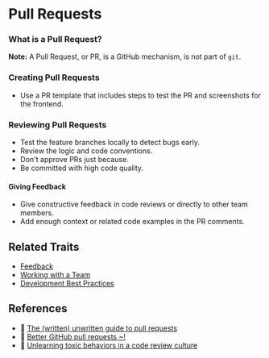 # Pull Requests

### What is a Pull Request?

**Note:** A Pull Request, or PR, is a GitHub mechanism, is not part of `git`.

### Creating Pull Requests

* Use a PR template that includes steps to test the PR and screenshots for the frontend.

### Reviewing Pull Requests

* Test the feature branches locally to detect bugs early.
* Review the logic and code conventions.
* Don't approve PRs just because.
* Be committed with high code quality.

#### Giving Feedback

* Give constructive feedback in code reviews or directly to other team members.
* Add enough context or related code examples in the PR comments.

## Related Traits

* [Feedback](/feedback.md)
* [Working with a Team](/working-with-a-team.md)
* [Development Best Practices](/best-practices.md)

## References

* :memo: [The (written) unwritten guide to pull requests](https://www.atlassian.com/blog/git/written-unwritten-guide-pull-requests)
* :memo: [Better GitHub pull requests ~!](https://medium.com/arnoldclarkdpd/better-github-pull-requests-625dd71e0bea)
* :memo: [Unlearning toxic behaviors in a code review culture](https://medium.freecodecamp.org/unlearning-toxic-behaviors-in-a-code-review-culture-b7c295452a3c)
